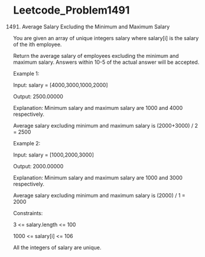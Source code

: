 # Leetcode_Problem1491



1491. Average Salary Excluding the Minimum and Maximum Salary




You are given an array of unique integers salary where salary[i] is the salary of the ith employee.





Return the average salary of employees excluding the minimum and maximum salary. Answers within 10-5 of the actual answer will be accepted.

 


Example 1:




Input: salary = [4000,3000,1000,2000]




Output: 2500.00000




Explanation: Minimum salary and maximum salary are 1000 and 4000 respectively.




Average salary excluding minimum and maximum salary is (2000+3000) / 2 = 2500





Example 2:




Input: salary = [1000,2000,3000]




Output: 2000.00000




Explanation: Minimum salary and maximum salary are 1000 and 3000 respectively.





Average salary excluding minimum and maximum salary is (2000) / 1 = 2000
 




Constraints:




3 <= salary.length <= 100





1000 <= salary[i] <= 106





All the integers of salary are unique.
